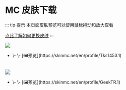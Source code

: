 # MC 皮肤下载

::: tip 提示
本页面皮肤预览可以使用鼠标拖动和放大查看

[点此了解如何更换皮肤](./skin.md)
:::

<McSkin user=Tks1453 width=500>
  <img src="./assets/bg-nether.jpg" />
</McSkin>

- <BiliUser room=14846654 name=小司无常 />
  \- <Download href="downloads/games/mc/skins/tsukasa.png" text="下载" />
  \- [🖼️预览](https://skinmc.net/en/profile/Tks1453.1)

<br>

<McSkin user=GeekTR width=500>
  <img src="./assets/bg-snow.jpg" />
</McSkin>

- <BiliUser room=24581640 name=未鸯想睡觉 /> 
  \- <Download href="downloads/games/mc/skins/chidori.png" text="下载" />
  \- [🖼️预览](https://skinmc.net/en/profile/GeekTR.1)
